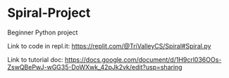 # Spiral-Project
Beginner Python project

Link to code in repl.it: https://replit.com/@TriValleyCS/Spiral#Spiral.py

Link to tutorial doc: https://docs.google.com/document/d/1H9crl036OOs-ZswQBePwJ-wGG35-DoWXwk_42pJk2vk/edit?usp=sharing
